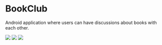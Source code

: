 # BookClub
Android application where users can have discussions about books with each other.

![](https://github.com/Nv1298/BookClub/blob/master/frontpage.jpg)    ![](https://github.com/Nv1298/BookClub/blob/master/editpage.png) ![](https://github.com/Nv1298/BookClub/blob/master/votepage.png)
